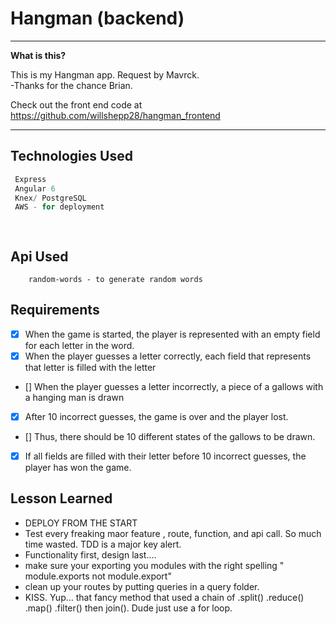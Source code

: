 # Hangman (backend)


----

**What is this?** 

This is my Hangman app. Request by Mavrck.<br>
-Thanks for the chance Brian.<br>

Check out the front end code at https://github.com/willshepp28/hangman_frontend

---


## Technologies Used

```js
 Express
 Angular 6
 Knex/ PostgreSQL
 AWS - for deployment

 
```


## Api Used

```
    random-words - to generate random words
```


  ## Requirements

  - [X] When the game is started, the player is represented with an empty field for each letter in the word.
  - [X] When the player guesses a letter correctly, each field that represents that letter is filled with the letter
  - [] When the player guesses a letter incorrectly, a piece of a gallows with a hanging man is drawn
  - [X] After 10 incorrect guesses, the game is over and the player lost.
  - [] Thus, there should be 10 different states of the gallows to be drawn.
  - [X] If all fields are filled with their letter before 10 incorrect guesses, the player has won the game.


## Lesson Learned

- DEPLOY FROM THE START
- Test every freaking maor feature , route, function, and api call. So much time wasted. TDD is a major key alert.
- Functionality first, design last....
- make sure your exporting you modules with the right spelling " module.exports not module.export"
- clean up your routes by putting queries in a query folder.
- KISS. Yup... that fancy method that used a chain of .split() .reduce() .map() .filter() then join(). Dude just use a  for loop.